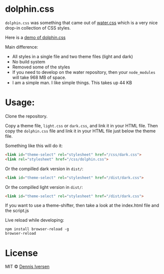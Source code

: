 # dolphin.css

`dolphin.css` was something that came out of [water.css](https://watercss.kognise.dev/) 
which is a very nice drop-in collection of CSS styles.

Here is a [demo of dolphin.css](https://diversen.github.io/dolphin.css/)

Main difference: 

* All styles in a single file and two theme files (light and dark)
* No build system
* Removed some of the styles
* If you need to develop on the water repository, then your `node_modules` will take 968 MB of space. 
* I am a simple man. I like simple things. This takes up 44 KB

# Usage:

Clone the repository. 

Copy a theme file, `light.css` or `dark.css`, and link it in your HTML file.
Then copy the `dolphin.css` file and link it in your HTML file just below the theme file.

Something like this will do it: 

```html
<link id="theme-select" rel="stylesheet" href="/css/dark.css">
<link rel="stylesheet" href="/css/dolphin.css">
```

Or the compilled dark version in `dist/`:

```html
<link id="theme-select" rel="stylesheet" href="/dist/dark.css">
```

Or the compilled light version in `dist/`: 

```html
<link id="theme-select" rel="stylesheet" href="/dist/dark.css">
```

If you want to use a theme-shifter, then take a look at the index.html file and the script.js

Live reload while developing: 

    npm install browser-reload -g
    browser-reload 

# License

MIT © [Dennis Iversen](https://github.com/diversen)